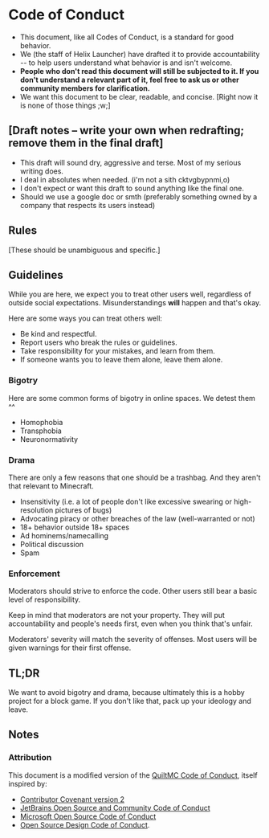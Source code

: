 # Code of Conduct

- This document, like all Codes of Conduct, is a standard for good behavior.
- We (the staff of Helix Launcher) have drafted it to provide accountability -- to help users understand what behavior is and isn't welcome.
- **People who don't read this document will still be subjected to it. If you don't understand a relevant part of it, feel free to ask us or other community members for clarification.**
- We want this document to be clear, readable, and concise. [Right now it is none of those things ;w;]

## [Draft notes – write your own when redrafting; remove them in the final draft]

- This draft will sound dry, aggressive and terse. Most of my serious writing does.
- I deal in absolutes when needed. (i'm not a sith cktvgbypnmi,o)
- I don't expect or want this draft to sound anything like the final one.
- Should we use a google doc or smth (preferably something owned by a company that respects its users instead)

## Rules

[These should be unambiguous and specific.]

## Guidelines

While you are here, we expect you to treat other users well, regardless of outside social expectations. Misunderstandings **will** happen and that's okay.

Here are some ways you can treat others well:

- Be kind and respectful.
- Report users who break the rules or guidelines.
- Take responsibility for your mistakes, and learn from them.
- If someone wants you to leave them alone, leave them alone.

### Bigotry
Here are some common forms of bigotry in online spaces. We detest them ^^
- Homophobia
- Transphobia
- Neuronormativity

### Drama
There are only a few reasons that one should be a trashbag. And they aren't that relevant to Minecraft.
- Insensitivity (i.e. a lot of people don't like excessive swearing or high-resolution pictures of bugs)
- Advocating piracy or other breaches of the law (well-warranted or not)
- 18+ behavior outside 18+ spaces
- Ad hominems/namecalling
- Political discussion
- Spam

### Enforcement

Moderators should strive to enforce the code. Other users still bear a basic level of responsibility.

Keep in mind that moderators are not your property. They will put accountability and people's needs first, even when you think that's unfair.

Moderators' severity will match the severity of offenses. Most users will be given warnings for their first offense.

## TL;DR

We want to avoid bigotry and drama, because ultimately this is a hobby project for a block game. If you don't like that, pack up your ideology and leave.

## Notes

### Attribution

This document is a modified version of the [QuiltMC Code of Conduct](https://quiltmc.org/en/community/code-of-conduct/), itself inspired by:

- [Contributor Covenant version 2](https://www.contributor-covenant.org/version/2/0/code_of_conduct.html)
- [JetBrains Open Source and Community Code of Conduct](https://confluence.jetbrains.com/display/ALL/JetBrains+Open+Source+and+Community+Code+of+Conduct)
- [Microsoft Open Source Code of Conduct](https://microsoft.github.io/codeofconduct)
- [Open Source Design Code of Conduct](https://opensourcedesign.net/code-of-conduct).
